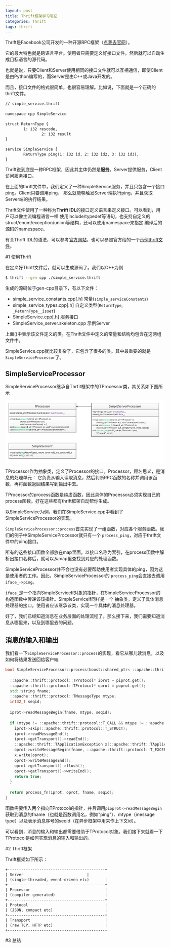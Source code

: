 ```yaml
---
layout: post
title: Thrift框架学习笔记
categories: Thrift
tags: thrift
---
```


Thrift是Facebook公司开发的一种开源RPC框架（[点我去官网](https://thrift.apache.org/)）。

它的最大特色就是跨语言平台。使用者只需要定义好接口文件，然后就可以自动生成目标语言的源代码。

也就是说，只要Client和Server使用相同的接口文件就可以互相通信，即使Client是由Python编写的，而Server是由C++或Java开发的。

而且，接口文件的格式很简单，也很容易理解。比如说，下面就是一个正确的thrift文件。

```
// simple_service.thrift

namespace cpp SimpleService

struct ReturnType {
		1: i32 rescode,
			   	2: i32 result
}

service SimpleService {
		ReturnType ping(1: i32 id, 2: i32 id2, 3: i32 id3),
}
```

Thrift说到底是一种RPC框架，因此其主体仍然是**服务**。Server提供服务，Client访问服务接口。

在上面的thrift文件中，我们定义了一种SimpleService服务，并且只包含一个接口ping。Client只要调用ping，
那么就能够触发Server端执行ping，并且获取Server端的执行结果。

Thrift文件使用了一种称为**Thrift IDL**的接口定义语言来定义接口。可以看到，用户可以像主流编程语言一样
使用include/typedef等语句，也支持自定义的struct/enum/exception/union等结构，还可以使用namespace来指定
编译后的源码的namespace。

有关Thrift IDL的语法，可以参考[官方网站](https://thrift.apache.org/docs/idl)，也可以参照官方给的一个[示例thrift文件](https://git-wip-us.apache.org/repos/asf/thrift/?p=thrift.git;a=tree;f=tutorial)。

#1 使用Thrift

在定义好Thritf文件后，就可以生成源码了。我们以C++为例

```sh
$ thrift --gen cpp ./simple_service.thrift
```

生成的源码位于gen-cpp目录下，有以下文件：

- simple_service_constants.cpp[.h] 常量(`simple_serviceConstants`)
- simple_service_types.cpp[.h] 自定义类型(`ReturnType`, `_ReturnType__isset`)
- SimpleService.cpp[.h] 服务接口
- SimpleService_server.skeleton.cpp 示例Server

上面()中表示该文件定义的类。在Thrift文件中定义的常量和结构均包含在这两组文件中。

SimpleService.cpp就比较复杂了，它包含了很多的类。其中最重要的就是`SimpleServiceProcessor`了。

## SimpleServiceProcessor

SimpleServiceProcessor继承自Thrfit框架中的TProcessor类，其关系如下图所示

![Thrift Processor](/image/thrift-processor.png)

TProcessor作为抽象类，定义了Processor的接口。Processor，顾名思义，是消息的处理单元：
它负责从输入读取消息，然后判断RPC函数的名称并调用该函数，再将函数返回结果写到输出中去。

TProcessor的process函数是纯虚函数，因此具体的Processor必须实现自己的process函数。好在这些都有thrift框架自动帮你生成。

以SimpleService为例，我们在SimpleService.cpp中看到了SimpleServiceProcessor的实现。

`SimpleServiceProcessor::process`首先实现了一组函数，对应各个服务函数。我们的例子中SimpleServiceProcessor就只有一个
`process_ping`，对应于thrift文件中的ping接口。

所有的这些接口函数全部放在map里面。以接口名称为索引，在process函数中解析出接口名称后，就可以从map里查找到对应的处理函数。

SimpleServiceProcessor并不会也没有必要帮助使用者实现具体的ping，因为这是使用者的工作。因此，SimpleServiceProcessor的
`process_ping`会直接去调用`iface_->ping`。

`iface_`是一个指向SimpleServiceIf对象的指针，在SimpleServiceProcessor的构造函数中传递该该指针。SimpleServiceIf同样是一个
抽象类，定义了具体消息处理器的接口。使用者应该继承该类，实现一个具体的消息处理器。

好了，我们已经知道消息在业务层面的处理流程了。那么接下来，我们需要知道消息从哪里来，以及到哪里去的问题。

## 消息的输入和输出

我们看一下`SimpleServiceProcessor::process`的实现，看它从哪儿读消息，以及如何将结果发送回给客户端

```cpp
bool SimpleServiceProcessor::process(boost::shared_ptr< ::apache::thrift::protocol::TProtocol> piprot, boost::shared_ptr< ::apache::thrift::protocol::TProtocol> poprot) {

  ::apache::thrift::protocol::TProtocol* iprot = piprot.get();                                                                                                           
  ::apache::thrift::protocol::TProtocol* oprot = poprot.get();                                                                                                           
  std::string fname;
  ::apache::thrift::protocol::TMessageType mtype;                                                                                                                        
  int32_t seqid;
  
  iprot->readMessageBegin(fname, mtype, seqid);                                                                                                                          
  
  if (mtype != ::apache::thrift::protocol::T_CALL && mtype != ::apache::thrift::protocol::T_ONEWAY) {                                                                    
    iprot->skip(::apache::thrift::protocol::T_STRUCT);
    iprot->readMessageEnd();
    iprot->getTransport()->readEnd();                                                                                                                                    
    ::apache::thrift::TApplicationException x(::apache::thrift::TApplicationException::INVALID_MESSAGE_TYPE);                                                            
    oprot->writeMessageBegin(fname, ::apache::thrift::protocol::T_EXCEPTION, seqid);
    x.write(oprot);
    oprot->writeMessageEnd();                                                                                                                                            
    oprot->getTransport()->flush();                                                                                                                                      
    oprot->getTransport()->writeEnd();                                                                                                                                   
    return true;
  } 
  
  return process_fn(iprot, oprot, fname, seqid);                                                                                                                         
} 
```

函数需要传入两个指向TProtocol的指针，并且调用`pioprot->readMessageBegin`获取到消息的fname（也就是函数调用名，例如"ping"）、mtype（message type）以及表示消息序号的seqid（在异步框架中用来作上下文id）。

可以看到，消息的输入和输出都需要借助于TProtocol对象。我们接下来就看一下TProtocol是如何实现消息的输入和输出的。

#2 Thrift框架

Thrift框架如下所示：

```
+-------------------------------------------+
| Server							|
| (single-threaded, event-driven etc)		|
+-------------------------------------------+
| Processor									|
| (compiler generated)						|
+-------------------------------------------+
| Protocol									|
| (JSON, compact etc)						|
+-------------------------------------------+
| Transport									|
| (raw TCP, HTTP etc)						|
+-------------------------------------------+
```

#3 总结
